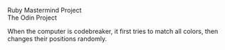 Ruby Mastermind Project  
The Odin Project


When the computer is codebreaker, it first tries to match all colors, then changes their positions randomly.  
  

